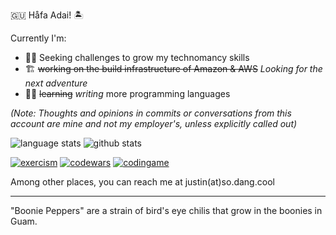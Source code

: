 🇬🇺 Håfa Adai! 🏝

Currently I'm:

- 🧙‍♂️ Seeking challenges to grow my technomancy skills
- 🏗 ~~working on the build infrastructure of Amazon & AWS~~ _Looking for the next adventure_
- 👨‍💻 ~~learning~~ _writing_ more programming languages

_(Note: Thoughts and opinions in commits or conversations from this account are _mine_ and not my employer's, unless explicitly called out)_

![language stats](https://github-readme-stats.vercel.app/api/top-langs/?username=booniepepper&langs_count=50&layout=compact&theme=gruvbox&show_icons=true)
![github stats](https://github-readme-stats.vercel.app/api?username=booniepepper&theme=gruvbox&show_icons=true)

[![exercism](https://www.shields.io/badge/exercism-contributor-white)](https://exercism.org/profiles/booniepepper)
[![codewars](https://www.codewars.com/users/booniepepper/badges/micro)](https://www.codewars.com/users/booniepepper)
[![codingame](https://www.shields.io/badge/codingame-challenger-yellow)](https://www.codingame.com/profile/6d3505ec54f313b24ce201c6575a0d9c5101104)

Among other places, you can reach me at justin(at)so.dang.cool

---

"Boonie Peppers" are a strain of bird's eye chilis that grow in the boonies in Guam.
